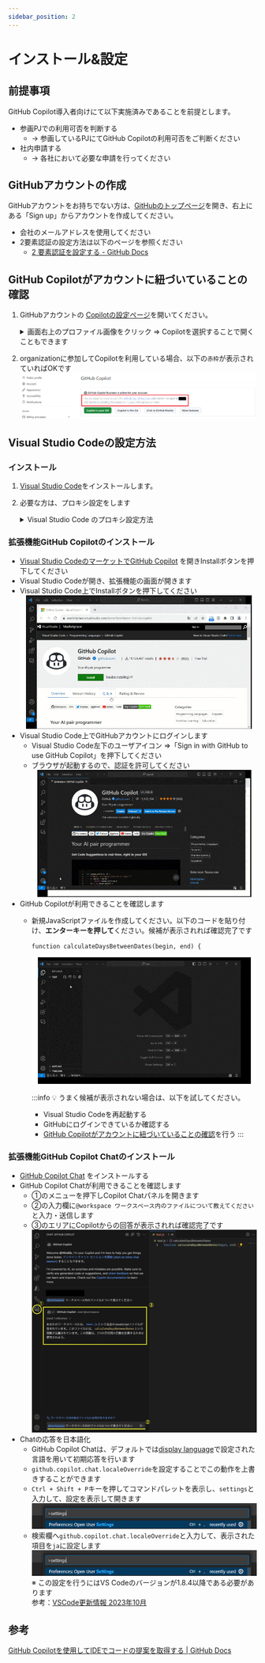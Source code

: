 ```yaml
---
sidebar_position: 2
---
```


# インストール&設定

## 前提事項

GitHub Copilot導入者向けにて以下実施済みであることを前提とします。

- 参画PJでの利用可否を判断する
  - → 参画しているPJにてGitHub Copilotの利用可否をご判断ください
- 社内申請する
  - → 各社において必要な申請を行ってください

## GitHubアカウントの作成

GitHubアカウントをお持ちでない方は、[GitHubのトップページ](https://github.com/)を開き、右上にある「Sign up」からアカウントを作成してください。

- 会社のメールアドレスを使用してください
- 2要素認証の設定方法は以下のページを参照ください
  - [2 要素認証を設定する - GitHub Docs](https://docs.github.com/ja/authentication/securing-your-account-with-two-factor-authentication-2fa/configuring-two-factor-authentication)

## GitHub Copilotがアカウントに紐づいていることの確認

1. GitHubアカウントの [Copilotの設定ページ](https://github.com/settings/copilot)を開いてください。
    <details>
    <summary>画面右上のプロファイル画像をクリック ⇒ Copilotを選択することで開くこともできます</summary>

     - 画面右上のプロファイル画像（赤枠箇所）をクリック
          ![github設定2.png](images/github設定2.png)
     - Copilotを選択（赤枠箇所）
          ![github設定3.png](images/github設定3.png)

      </details>
2. organizationに参加してCopilotを利用している場合、以下の`赤枠`が表示されていればOKです
    ![GitHubCopilotUse.png](images/GitHubCopilotUse.png)

## Visual Studio Codeの設定方法

### インストール

1. [Visual Studio Code](https://code.visualstudio.com/Download)をインストールします。
2. 必要な方は、プロキシ設定をします

    <details>
    <summary>Visual Studio Code のプロキシ設定方法</summary>

    1. Visual Studio Codeを起動してください
    2. `Ctrl`+ `,`もしくは `File`⇒ `Preferences` ⇒ `Settings`から設定を開いてください
        ![Untitled.png](images/Untitled.png)
    3. 設定画面の `Search settings`欄に `proxy`と入力してください
        ![vscode setting 1.png](images/vscode_setting_1.png)
    4. `Http: Proxy`の項目にプロキシの情報を入力してください
        ![vscode setting.png](images/vscode_setting.png)

    </details>

### 拡張機能GitHub Copilotのインストール

- [Visual Studio CodeのマーケットでGitHub Copilot](https://marketplace.visualstudio.com/items?itemName=GitHub.copilot) を開きInstallボタンを押下してください
- Visual Studio Codeが開き、拡張機能の画面が開きます
- Visual Studio Code上でInstallボタンを押下してください
    ![vscode1_透過なし.gif](images/vscode1_透過なし.gif)
- Visual Studio Code上でGitHubアカウントにログインします
  - Visual Studio Code左下のユーザアイコン ⇒「Sign in with GitHub to use GitHub Copilot」を押下してください
  - ブラウザが起動するので、認証を許可してください
    ![vscode2_透過なし.gif](images/vscode2_透過なし.gif)
- GitHub Copilotが利用できることを確認します
  - 新規JavaScriptファイルを作成してください。以下のコードを貼り付け、**エンターキーを押して**ください。候補が表示されれば確認完了です

    ```markdown
    function calculateDaysBetweenDates(begin, end) {
    ```

    ![vscode3_透過なし大.gif](images/vscode3_透過なし大.gif)

    :::info
    💡 うまく候補が表示されない場合は、以下を試してください。
    - Visual Studio Codeを再起動する
    - GitHubにログインできているか確認する
    - [GitHub Copilotがアカウントに紐づいていることの確認](#github-copilotがアカウントに紐づいていることの確認)を行う
    :::

### 拡張機能GitHub Copilot Chatのインストール

- [GitHub Copilot Chat](https://marketplace.visualstudio.com/items?itemName=GitHub.copilot-chat) をインストールする
- GitHub Copilot Chatが利用できることを確認します
  - ①のメニューを押下しCopilot Chatパネルを開きます
  - ②の入力欄に`@workspace ワークスペース内のファイルについて教えてください`と入力・送信します
  - ③のエリアにCopilotからの回答が表示されれば確認完了です
    ![screenshot_2023-12-04_17.50.49.png](images/screenshot_2023-12-04_17.50.49.png)
- Chatの応答を日本語化
  - GitHub Copilot Chatは、デフォルトでは[display language](https://code.visualstudio.com/docs/getstarted/locales)で設定された言語を用いて初期応答を行います
  - `github.copilot.chat.localeOverride`を設定することでこの動作を上書きすることができます
  - `Ctrl + Shift + P`キーを押してコマンドパレットを表示し、`settings`と入力して、設定を表示して開きます
    ![japanese_1.png](images/japanese_1.png)
  - 検索欄へ`github.copilot.chat.localeOverride`と入力して、表示された項目を`ja`に設定します
    ![japanese_1.png](images/japanese_1.png)  
    ※ この設定を行うにはVS Codeのバージョンが1.8.4以降である必要があります  
    参考：[VSCode更新情報 2023年10月](https://code.visualstudio.com/updates/v1_84#_chat-using-configured-display-language)

## 参考

[GitHub Copilotを使用してIDEでコードの提案を取得する | GitHub Docs](https://docs.github.com/ja/enterprise-cloud@latest/copilot/using-github-copilot/getting-code-suggestions-in-your-ide-with-github-copilot?tool=vscode#visual-studio-code-%E3%81%A7-github-copilot-%E6%8B%A1%E5%BC%B5%E6%A9%9F%E8%83%BD%E3%82%92%E3%82%A4%E3%83%B3%E3%82%B9%E3%83%88%E3%83%BC%E3%83%AB%E3%81%99%E3%82%8B)
